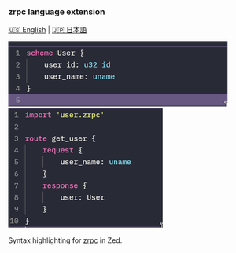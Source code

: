 ### zrpc language extension

[🇺🇸 English](README.md) | [🇯🇵 日本語](README_jap.md)

<img src="assets/scheme_preview.png">
<img src="assets/route_preview.png">

Syntax highlighting for [zrpc](https://github.com/Akzestia/zrpc.git) in Zed.
